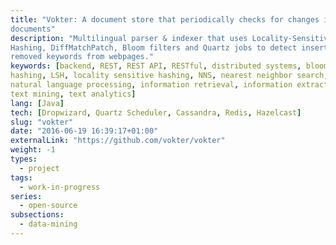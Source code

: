 ```yaml
---
title: "Vokter: A document store that periodically checks for changes in web
documents"
description: "Multilingual parser & indexer that uses Locality-Sensitive
Hashing, DiffMatchPatch, Bloom filters and Quartz jobs to detect inserted and
removed keywords from webpages."
keywords: [backend, REST, REST API, RESTful, distributed systems, bloom filter,
hashing, LSH, locality sensitive hashing, NNS, nearest neighbor search, NLP,
natural language processing, information retrieval, information extraction,
text mining, text analytics]
lang: [Java]
tech: [Dropwizard, Quartz Scheduler, Cassandra, Redis, Hazelcast]
slug: "vokter"
date: "2016-06-19 16:39:17+01:00"
externalLink: "https://github.com/vokter/vokter"
weight: -1
types:
  - project
tags:
  - work-in-progress
series:
  - open-source
subsections:
  - data-mining
---
```

